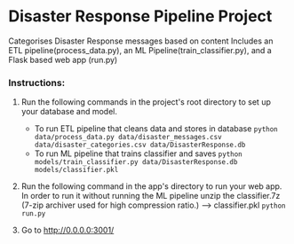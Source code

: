 # Disaster Response Pipeline Project

Categorises Disaster Response messages based on content
Includes an ETL pipeline(process_data.py), an ML Pipeline(train_classifier.py), and a Flask based web app (run.py)

### Instructions:
1. Run the following commands in the project's root directory to set up your database and model.

    - To run ETL pipeline that cleans data and stores in database
        `python data/process_data.py data/disaster_messages.csv data/disaster_categories.csv data/DisasterResponse.db`
    - To run ML pipeline that trains classifier and saves
        `python models/train_classifier.py data/DisasterResponse.db models/classifier.pkl`

2. Run the following command in the app's directory to run your web app. In order to run it without running the ML pipeline unzip the classifier.7z (7-zip archiver used for high compression ratio.) --> classifier.pkl
    `python run.py`

3. Go to http://0.0.0.0:3001/
